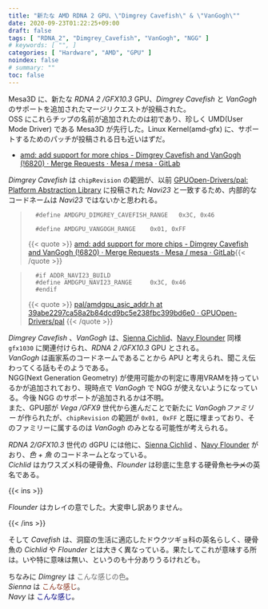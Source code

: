 ```yaml
---
title: "新たな AMD RDNA 2 GPU、\"Dimgrey Cavefish\" & \"VanGogh\""
date: 2020-09-23T01:22:25+09:00
draft: false
tags: [ "RDNA_2", "Dimgrey_Cavefish", "VanGogh", "NGG" ]
# keywords: [ "", ]
categories: [ "Hardware", "AMD", "GPU" ]
noindex: false
# summary: ""
toc: false
---
```


Mesa3D に、新たな *RDNA 2 /GFX10.3* GPU、*Dimgrey Cavefish* と *VanGogh* のサポートを追加されたマージリクエストが投稿された。  
OSS にこれらチップの名前が追加されたのは初であり、珍しく UMD(User Mode Driver) である Mesa3D が先行した。Linux Kernel(amd-gfx) に、サポートするためのパッチが投稿される日も近いはずだ。  

 * [amd: add support for more chips - Dimgrey Cavefish and VanGogh (!6820) · Merge Requests · Mesa / mesa · GitLab](https://gitlab.freedesktop.org/mesa/mesa/-/merge_requests/6820)

*Dimgrey Cavefish* は `chipRevision` の範囲が、以前 [GPUOpen-Drivers/pal: Platform Abstraction Library](https://github.com/GPUOpen-Drivers/pal) に投稿された *Navi23* と一致するため、内部的なコードネームは *Navi23* ではないかと思われる。  

 >       #define AMDGPU_DIMGREY_CAVEFISH_RANGE   0x3C, 0x46
 >
 >       #define AMDGPU_VANGOGH_RANGE    0x01, 0xFF
 >
 > {{< quote >}} [amd: add support for more chips - Dimgrey Cavefish and VanGogh (!6820) · Merge Requests · Mesa / mesa · GitLab](https://gitlab.freedesktop.org/mesa/mesa/-/merge_requests/6820/diffs){{< /quote >}}

 >       #if ADDR_NAVI23_BUILD
 >       #define AMDGPU_NAVI23_RANGE     0x3C, 0x46
 >       #endif
 >
 > {{< quote >}} [pal/amdgpu_asic_addr.h at 39abe2297ca58a2b84dcd9bc5e238fbc399bd6e0 · GPUOpen-Drivers/pal](https://github.com/GPUOpen-Drivers/pal/blob/39abe2297ca58a2b84dcd9bc5e238fbc399bd6e0/src/core/imported/addrlib/src/amdgpu_asic_addr.h#L115) {{< /quote >}}

*Dimgrey Cavefish* 、*VanGogh* は、[Sienna Cichlid](/tags/sienna_cichlid)、[Navy Flounder](/tags/navy_flounder) 同様 `gfx1030` に関連付けられ、*RDNA 2 /GFX10.3* GPU とされる。  
*VanGogh* は画家系のコードネームであることから APU と考えられ、聞こえ伝わってくる話もそのようである。  
NGG(Next Generation Geometry) が使用可能かの判定に専用VRAMを持っているかが追加されており、現時点で *VanGogh* で NGG が使えないようになっている。今後 NGG のサポートが追加されるかは不明。  
また、GPU部が *Vega /GFX9* 世代から進んだことで新たに *VanGoghファミリー* が作られたが、`chipRevision` の範囲が `0x01, 0xFF` と既に埋まっており、そのファミリーに属するのは *VanGogh* のみとなる可能性が考えられる。  

*RDNA 2/GFX10.3* 世代の dGPU には他に、[Sienna Cichlid](/tags/sienna_cichlid) 、[Navy Flounder](/tags/navy_flounder) がおり、*色 + 魚* のコードネームとなっている。  
*Cichlid* はカワスズメ科の硬骨魚、*Flounder* は砂底に生息する硬骨魚<del>ヒラメ</del>の英名である。  

{{< ins >}}

*Flounder* はカレイの意でした。大変申し訳ありません。  

{{< /ins >}}

そして *Cavefish* は、洞窟の生活に適応したドウクツギョ科の英名らしく、硬骨魚の *Cichlid* や *Flounder* とは大きく異なっている。果たしてこれが意味する所は。いや特に意味は無い、というのも十分ありうるけれども。  

ちなみに *Dimgrey* は <span style="color: dimgrey;">こんな感じの色</span>。  
*Sienna* は <span style="color: #882D17">こんな感じ</span>。  
*Navy* は <span style="color: #000080">こんな感じ</span>。  
